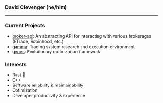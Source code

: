 ### David Clevenger (he/him)

---

### Current Projects
* [broker-api](https://github.com/davidclevenger/broker-api): An abstracting API for interacting with various brokerages (ETrade, Robinhood, etc.)
* [gamma](https://github.com/davidclevenger/gamma): Trading system research and execution environment
* [genes](https://github.com/davidclevenger/genes): Evolutionary optimization framework

### Interests
* Rust 🦀
* C++
* Software reliability & maintainability
* Optimization
* Developer productivity & experience
